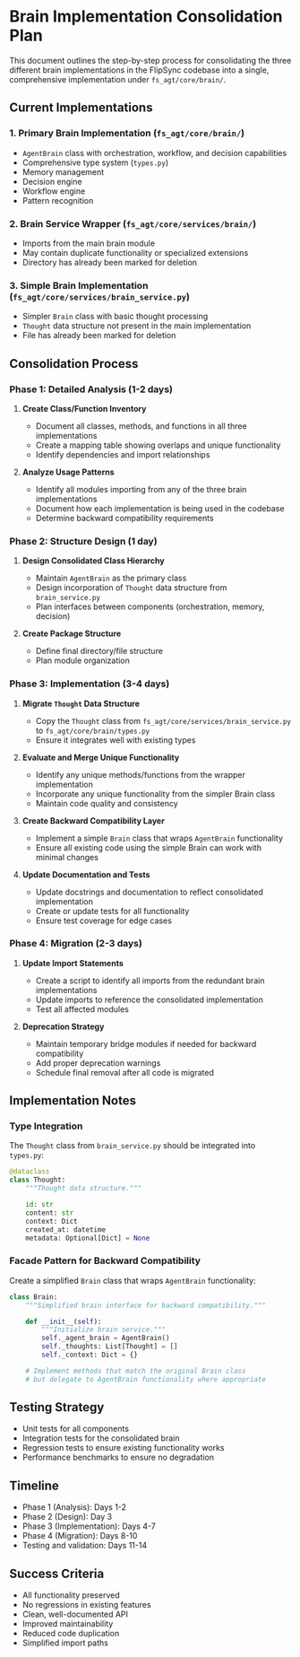 # Brain Implementation Consolidation Plan

This document outlines the step-by-step process for consolidating the three different brain implementations in the FlipSync codebase into a single, comprehensive implementation under `fs_agt/core/brain/`.

## Current Implementations

### 1. Primary Brain Implementation (`fs_agt/core/brain/`)
- `AgentBrain` class with orchestration, workflow, and decision capabilities
- Comprehensive type system (`types.py`)
- Memory management
- Decision engine
- Workflow engine
- Pattern recognition

### 2. Brain Service Wrapper (`fs_agt/core/services/brain/`)
- Imports from the main brain module
- May contain duplicate functionality or specialized extensions
- Directory has already been marked for deletion

### 3. Simple Brain Implementation (`fs_agt/core/services/brain_service.py`)
- Simpler `Brain` class with basic thought processing
- `Thought` data structure not present in the main implementation
- File has already been marked for deletion

## Consolidation Process

### Phase 1: Detailed Analysis (1-2 days)

1. **Create Class/Function Inventory**
   - Document all classes, methods, and functions in all three implementations
   - Create a mapping table showing overlaps and unique functionality
   - Identify dependencies and import relationships

2. **Analyze Usage Patterns**
   - Identify all modules importing from any of the three brain implementations
   - Document how each implementation is being used in the codebase
   - Determine backward compatibility requirements

### Phase 2: Structure Design (1 day)

1. **Design Consolidated Class Hierarchy**
   - Maintain `AgentBrain` as the primary class
   - Design incorporation of `Thought` data structure from `brain_service.py`
   - Plan interfaces between components (orchestration, memory, decision)

2. **Create Package Structure**
   - Define final directory/file structure
   - Plan module organization

### Phase 3: Implementation (3-4 days)

1. **Migrate `Thought` Data Structure**
   - Copy the `Thought` class from `fs_agt/core/services/brain_service.py` to `fs_agt/core/brain/types.py`
   - Ensure it integrates well with existing types

2. **Evaluate and Merge Unique Functionality**
   - Identify any unique methods/functions from the wrapper implementation
   - Incorporate any unique functionality from the simpler Brain class
   - Maintain code quality and consistency

3. **Create Backward Compatibility Layer**
   - Implement a simple `Brain` class that wraps `AgentBrain` functionality
   - Ensure all existing code using the simple Brain can work with minimal changes

4. **Update Documentation and Tests**
   - Update docstrings and documentation to reflect consolidated implementation
   - Create or update tests for all functionality
   - Ensure test coverage for edge cases

### Phase 4: Migration (2-3 days)

1. **Update Import Statements**
   - Create a script to identify all imports from the redundant brain implementations
   - Update imports to reference the consolidated implementation
   - Test all affected modules

2. **Deprecation Strategy**
   - Maintain temporary bridge modules if needed for backward compatibility
   - Add proper deprecation warnings
   - Schedule final removal after all code is migrated

## Implementation Notes

### Type Integration
The `Thought` class from `brain_service.py` should be integrated into `types.py`:

```python
@dataclass
class Thought:
    """Thought data structure."""

    id: str
    content: str
    context: Dict
    created_at: datetime
    metadata: Optional[Dict] = None
```

### Facade Pattern for Backward Compatibility
Create a simplified `Brain` class that wraps `AgentBrain` functionality:

```python
class Brain:
    """Simplified brain interface for backward compatibility."""

    def __init__(self):
        """Initialize brain service."""
        self._agent_brain = AgentBrain()
        self._thoughts: List[Thought] = []
        self._context: Dict = {}

    # Implement methods that match the original Brain class
    # but delegate to AgentBrain functionality where appropriate
```

## Testing Strategy
- Unit tests for all components
- Integration tests for the consolidated brain
- Regression tests to ensure existing functionality works
- Performance benchmarks to ensure no degradation

## Timeline
- Phase 1 (Analysis): Days 1-2
- Phase 2 (Design): Day 3
- Phase 3 (Implementation): Days 4-7
- Phase 4 (Migration): Days 8-10
- Testing and validation: Days 11-14

## Success Criteria
- All functionality preserved
- No regressions in existing features
- Clean, well-documented API
- Improved maintainability
- Reduced code duplication
- Simplified import paths
